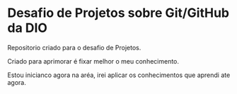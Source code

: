 # Desafio de Projetos sobre Git/GitHub da DIO
Repositorio criado para o desafio de Projetos.

Criado para aprimorar é fixar melhor o meu conhecimento.

Estou inicianco agora na aréa, irei aplicar os conhecimentos que aprendi ate agora.
